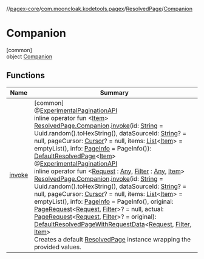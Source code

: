 //[pagex-core](../../../../index.md)/[com.mooncloak.kodetools.pagex](../../index.md)/[ResolvedPage](../index.md)/[Companion](index.md)

# Companion

[common]\
object [Companion](index.md)

## Functions

| Name | Summary |
|---|---|
| [invoke](../../invoke.md) | [common]<br>@[ExperimentalPaginationAPI](../../-experimental-pagination-a-p-i/index.md)<br>inline operator fun &lt;[Item](../../invoke.md)&gt; [ResolvedPage.Companion](index.md).[invoke](../../invoke.md)(id: [String](https://kotlinlang.org/api/latest/jvm/stdlib/kotlin/-string/index.html) = Uuid.random().toHexString(), dataSourceId: [String](https://kotlinlang.org/api/latest/jvm/stdlib/kotlin/-string/index.html)? = null, pageCursor: [Cursor](../../-cursor/index.md)? = null, items: [List](https://kotlinlang.org/api/latest/jvm/stdlib/kotlin.collections/-list/index.html)&lt;[Item](../../invoke.md)&gt; = emptyList(), info: [PageInfo](../../-page-info/index.md) = PageInfo()): [DefaultResolvedPage](../../-default-resolved-page/index.md)&lt;[Item](../../invoke.md)&gt;<br>@[ExperimentalPaginationAPI](../../-experimental-pagination-a-p-i/index.md)<br>inline operator fun &lt;[Request](../../invoke.md) : [Any](https://kotlinlang.org/api/latest/jvm/stdlib/kotlin/-any/index.html), [Filter](../../invoke.md) : [Any](https://kotlinlang.org/api/latest/jvm/stdlib/kotlin/-any/index.html), [Item](../../invoke.md)&gt; [ResolvedPage.Companion](index.md).[invoke](../../invoke.md)(id: [String](https://kotlinlang.org/api/latest/jvm/stdlib/kotlin/-string/index.html) = Uuid.random().toHexString(), dataSourceId: [String](https://kotlinlang.org/api/latest/jvm/stdlib/kotlin/-string/index.html)? = null, pageCursor: [Cursor](../../-cursor/index.md)? = null, items: [List](https://kotlinlang.org/api/latest/jvm/stdlib/kotlin.collections/-list/index.html)&lt;[Item](../../invoke.md)&gt; = emptyList(), info: [PageInfo](../../-page-info/index.md) = PageInfo(), original: [PageRequest](../../-page-request/index.md)&lt;[Request](../../invoke.md), [Filter](../../invoke.md)&gt;? = null, actual: [PageRequest](../../-page-request/index.md)&lt;[Request](../../invoke.md), [Filter](../../invoke.md)&gt;? = original): [DefaultResolvedPageWithRequestData](../../-default-resolved-page-with-request-data/index.md)&lt;[Request](../../invoke.md), [Filter](../../invoke.md), [Item](../../invoke.md)&gt;<br>Creates a default [ResolvedPage](../index.md) instance wrapping the provided values. |
